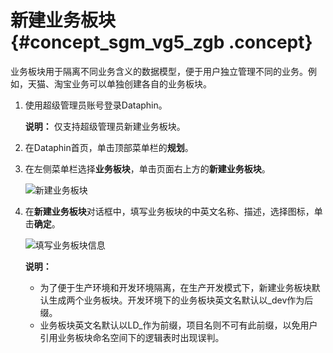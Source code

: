 # 新建业务板块 {#concept_sgm_vg5_zgb .concept}

业务板块用于隔离不同业务含义的数据模型，便于用户独立管理不同的业务。例如，天猫、淘宝业务可以单独创建各自的业务板块。

1.  使用超级管理员账号登录Dataphin。

    **说明：** 仅支持超级管理员新建业务板块。

2.  在Dataphin首页，单击顶部菜单栏的**规划**。
3.  在左侧菜单栏选择**业务板块**，单击页面右上方的**新建业务板块**。

    ![新建业务板块](http://static-aliyun-doc.oss-cn-hangzhou.aliyuncs.com/assets/img/135655/156464876641341_zh-CN.png)

4.  在**新建业务板块**对话框中，填写业务板块的中英文名称、描述，选择图标，单击**确定**。

    ![填写业务板块信息](http://static-aliyun-doc.oss-cn-hangzhou.aliyuncs.com/assets/img/135655/156464876741344_zh-CN.png)

    **说明：** 

    -   为了便于生产环境和开发环境隔离，在生产开发模式下，新建业务板块默认生成两个业务板块。开发环境下的业务板块英文名默认以\_dev作为后缀。
    -   业务板块英文名默认以LD\_作为前缀，项目名则不可有此前缀，以免用户引用业务板块命名空间下的逻辑表时出现误判。

